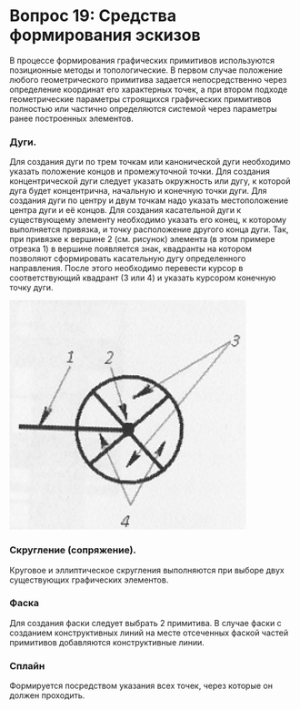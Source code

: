 # Вопрос 19: Средства формирования эскизов
В процессе формирования графических примитивов используются позиционные методы и топологические. В первом случае положение любого геометрического примитива задается непосредственно через определение координат его характерных точек, а при втором подходе геометрические параметры строящихся графических примитивов полностью или частично определяются системой через параметры ранее построенных элементов.
### Дуги. 
Для создания дуги по трем точкам или канонической дуги необходимо указать положение концов и промежуточной точки.
Для создания концентрической дуги следует указать окружность или дугу, к которой дуга будет концентрична, начальную и конечную точки дуги.
Для создания дуги по центру и двум точкам надо указать местоположение центра дуги и её концов.
Для создания касательной дуги к существующему элементу необходимо указать его конец, к которому выполняется привязка, и точку расположение другого конца дуги.
Так, при привязке к вершине 2 (см. рисунок) элемента (в этом примере отрезка 1) в вершине появляется знак, квадранты на котором позволяют сформировать касательную дугу определенного направления. После этого необходимо перевести курсор в соответствующий квадрант (3 или 4) и указать курсором конечную точку дуги.

![Знак, поясняющий формирование касательной дуги](../resources/imgs/19/img.png)

### Скругление (сопряжение).
Круговое и эллиптическое скругления выполняются при выборе двух существующих графических элементов.
### Фаска
Для создания фаски следует выбрать 2 примитива. В случае фаски с созданием конструктивных линий на месте отсеченных фаской частей примитивов добавляются конструктивные линии.
### Сплайн
Формируется посредством указания всех точек, через которые он должен проходить.